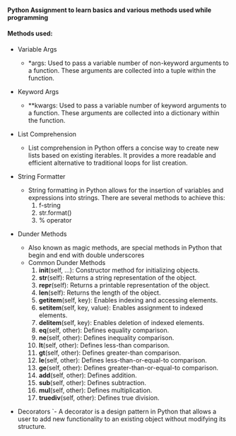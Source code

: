 #### Python Assignment to learn basics and various methods used while programming
#### Methods used:
- Variable Args
    - *args: Used to pass a variable number of non-keyword arguments to a function. These arguments are collected into a tuple within the function.

- Keyword Args
    - **kwargs: Used to pass a variable number of keyword arguments to a function. These arguments are collected into a dictionary within the function.
      
- List Comprehension
    - List comprehension in Python offers a concise way to create new lists based on existing iterables. It provides a more readable and efficient alternative to traditional loops for list creation.

- String Formatter
    - String formatting in Python allows for the insertion of variables and expressions into strings. There are several methods to achieve this:
        1. f-string
        2. str.format()
        3. % operator
           
- Dunder Methods
    - Also known as magic methods, are special methods in Python that begin and end with double underscores
    - Common Dunder Methods
        1. __init__(self, ...): Constructor method for initializing objects.
        2.  __str__(self): Returns a string representation of the object.
        3.  __repr__(self): Returns a printable representation of the object.
        4.  __len__(self): Returns the length of the object.
        5.  __getitem__(self, key): Enables indexing and accessing elements.
        6.  __setitem__(self, key, value): Enables assignment to indexed elements.
        7.  __delitem__(self, key): Enables deletion of indexed elements.
        8.  __eq__(self, other): Defines equality comparison.
        9.  __ne__(self, other): Defines inequality comparison.
        10.  __lt__(self, other): Defines less-than comparison.
        11.  __gt__(self, other): Defines greater-than comparison.
        12.  __le__(self, other): Defines less-than-or-equal-to comparison.
        13.  __ge__(self, other): Defines greater-than-or-equal-to comparison.
        14.  __add__(self, other): Defines addition.
        15.  __sub__(self, other): Defines subtraction.
        16.  __mul__(self, other): Defines multiplication.
        17.  __truediv__(self, other): Defines true division.
     
- Decorators
  `- A decorator is a design pattern in Python that allows a user to add new functionality to an existing object without modifying its structure.
